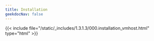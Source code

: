 ```yaml
---
title: Installation
geekdocNav: false
---
```

{{< include file="/static/_includes/1.3.1.3/000.installation_vmhost.html" type="html" >}}